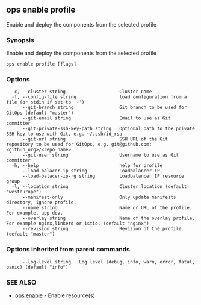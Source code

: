 ## ops enable profile

Enable and deploy the components from the selected profile

### Synopsis

Enable and deploy the components from the selected profile

```
ops enable profile [flags]
```

### Options

```
  -c, --cluster string                    Cluster name
  -f, --config-file string                load configuration from a file (or stdin if set to '-')
      --git-branch string                 Git branch to be used for GitOps (default "master")
      --git-email string                  Email to use as Git committer
      --git-private-ssh-key-path string   Optional path to the private SSH key to use with Git, e.g. ~/.ssh/id_rsa
      --git-url string                    SSH URL of the Git repository to be used for GitOps, e.g. git@github.com:<github_org>/<repo_name>
      --git-user string                   Username to use as Git committer
  -h, --help                              help for profile
      --load-balacer-ip string            Loadbalancer IP
      --load-balacer-ip-rg string         Loadbalancer IP resource group
  -l, --location string                   Cluster location (default "westeurope")
      --manifest-only                     Only update manifests directory, ignore profile.
      --name string                       Name or URL of the profile. For example, app-dev.
      --overlay string                    Name of the overlay profile. For example nginx,linkerd or istio. (default "nginx")
      --revision string                   Revision of the profile. (default "master")
```

### Options inherited from parent commands

```
      --log-level string   Log level (debug, info, warn, error, fatal, panic) (default "info")
```

### SEE ALSO

* [ops enable](ops_enable.md)	 - Enable resource(s)

